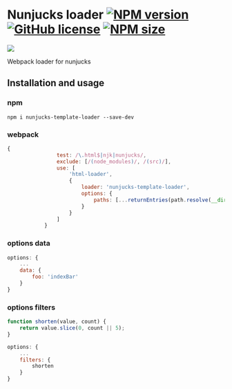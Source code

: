 [npm-url]: https://www.npmjs.com/package/nunjucks-template-loader
[npm-image]: https://img.shields.io/npm/v/nunjucks-template-loader?color=blue

[logo-url]: https://github.com/truerk/nunjucks-template-loader
[logo-image]: https://i.ibb.co/ZLJQnqP/nunjucks-template-loader.webp

[license-image]: https://img.shields.io/badge/license-MIT-blue.svg
[license-url]: https://github.com/truerk/nunjucks-template-loader/blob/master/LICENSE

[size-image]: https://img.shields.io/npm/dm/nunjucks-template-loader.svg
[size-url]: https://www.npmjs.com/package/nunjucks-template-loader

# Nunjucks loader [![NPM version][npm-image]][npm-url] [![GitHub license][license-image]][license-url] [![NPM size][size-image]][size-url]

[![][logo-image]][logo-url]

Webpack loader for nunjucks

## Installation and usage

### npm
``npm i nunjucks-template-loader --save-dev``

### webpack

```js
{
                test: /\.html$|njk|nunjucks/,
                exclude: [/(node_modules)/, /(src)/],
                use: [
                    'html-loader',
                    {
                        loader: 'nunjucks-template-loader',
                        options: {
                            paths: [...returnEntries(path.resolve(__dirname, '../templates/**/'))],                           
                        }
                    }
                ]
            }
```

### options data

```js
options: {
	...
	data: {
		foo: 'indexBar'
	}
}
```

### options filters

```js
function shorten(value, count) {
    return value.slice(0, count || 5);
}

options: {
	...
	filters: {
		shorten
	}
}
```